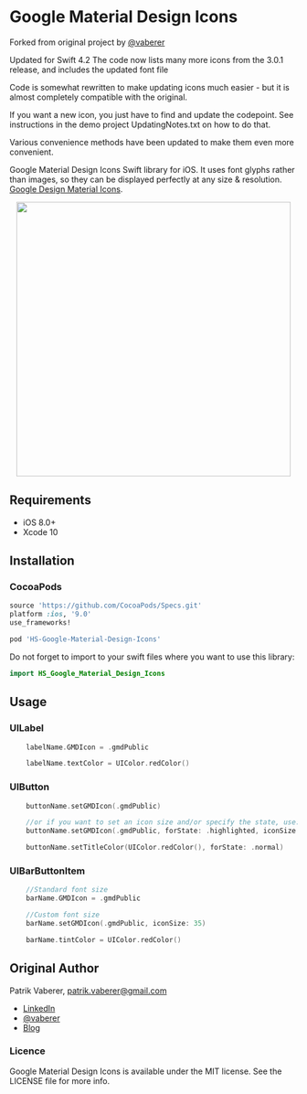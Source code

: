 # Google Material Design Icons

Forked from original project by [@vaberer](https://twitter.com/vaberer)

Updated for Swift 4.2
The code now lists many more icons from the 3.0.1 release, and includes the updated font file

Code is somewhat rewritten to make updating icons much easier - but it is almost completely compatible with the original.

If you want a new icon, you just have to find and update the codepoint.
See instructions in the demo project UpdatingNotes.txt on how to do that.

Various convenience methods have been updated to make them even more convenient.


Google Material Design Icons Swift library for iOS.
It uses font glyphs rather than images, so they can be displayed perfectly at any size & resolution. [Google Design Material Icons](https://www.google.com/design/icons/).


<p align="center">
  <img height="480" src="https://raw.githubusercontent.com/ConfusedVorlon/HS-Google-Material-Design-Icons/master/resources/image1.png"/>
</p>

## Requirements

- iOS 8.0+
- Xcode 10

## Installation

### CocoaPods


```ruby
source 'https://github.com/CocoaPods/Specs.git'
platform :ios, '9.0'
use_frameworks!

pod 'HS-Google-Material-Design-Icons'
```

Do not forget to import to your swift files where you want to use this library:
```swift
import HS_Google_Material_Design_Icons
```


## Usage


### UILabel
```Swift
    labelName.GMDIcon = .gmdPublic

    labelName.textColor = UIColor.redColor()
```

### UIButton
```Swift
    buttonName.setGMDIcon(.gmdPublic)

    //or if you want to set an icon size and/or specify the state, use:
    buttonName.setGMDIcon(.gmdPublic, forState: .highlighted, iconSize: 30)

    buttonName.setTitleColor(UIColor.redColor(), forState: .normal)
```

### UIBarButtonItem
```Swift
    //Standard font size
    barName.GMDIcon = .gmdPublic

    //Custom font size
    barName.setGMDIcon(.gmdPublic, iconSize: 35)

    barName.tintColor = UIColor.redColor()
```




## Original Author

Patrik Vaberer, patrik.vaberer@gmail.com

- [LinkedIn](https://sk.linkedin.com/in/vaberer)
- [@vaberer](https://twitter.com/vaberer)
- [Blog](http://vaberer.me)

### Licence

Google Material Design Icons is available under the MIT license. See the LICENSE file for more info.


